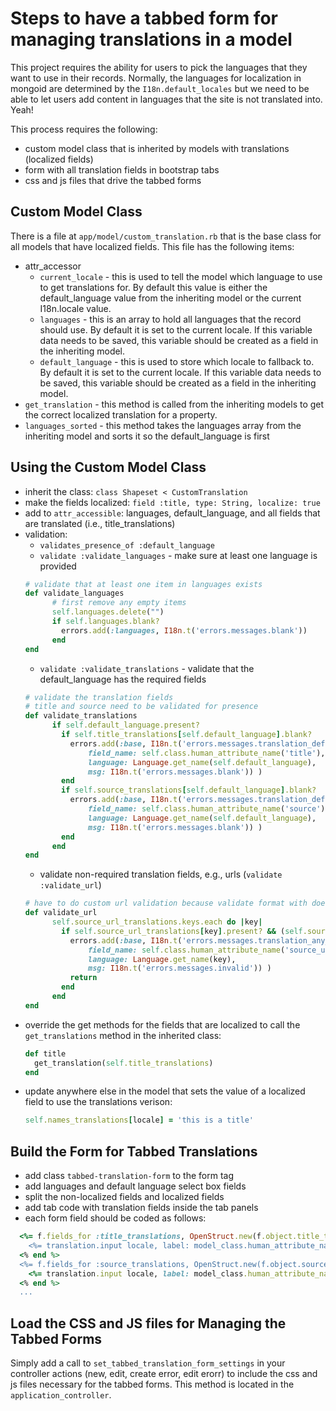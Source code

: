 # Steps to have a tabbed form for managing translations in a model

This project requires the ability for users to pick the languages that they want to use in their records. Normally, the languages for localization in mongoid are determined by the `I18n.default_locales` but we need to be able to let users add content in languages that the site is not translated into. Yeah!

This process requires the following:
* custom model class that is inherited by models with translations (localized fields)
* form with all translation fields in bootstrap tabs
* css and js files that drive the tabbed forms


## Custom Model Class

There is a file at `app/model/custom_translation.rb` that is the base class for all models that have localized fields. This file has the following items:
* attr_accessor 
  * `current_locale` - this is used to tell the model which language to use to get translations for. By default this value is either the default_language value from the inheriting model or the current I18n.locale value.
  * `languages` - this is an array to hold all languages that the record should use. By default it is set to the current locale. If this variable data needs to be saved, this variable should be created as a field in the inheriting model.
  * `default_language` - this is used to store which locale to fallback to. By default it is set to the current locale. If this variable data needs to be saved, this variable should be created as a field in the inheriting model.
* `get_translation` - this method is called from the inheriting models to get the correct localized translation for a property.
* `languages_sorted` - this method takes the languages array from the inheriting model and sorts it so the default_language is first


## Using the Custom Model Class
* inherit the class: `class Shapeset < CustomTranslation`
* make the fields localized: `field :title, type: String, localize: true`
* add to `attr_accessible`: languages, default_language, and all fields that are translated (i.e., title_translations)
* validation: 
  * `validates_presence_of :default_language`
  * `validate :validate_languages` - make sure at least one language is provided
  ```` ruby 
  # validate that at least one item in languages exists
  def validate_languages
        # first remove any empty items
        self.languages.delete("")
        if self.languages.blank?
          errors.add(:languages, I18n.t('errors.messages.blank'))
        end
  end
  ````
  * `validate :validate_translations` - validate that the default_language has the required fields
  ```` ruby 
  # validate the translation fields
  # title and source need to be validated for presence
  def validate_translations
        if self.default_language.present?
          if self.title_translations[self.default_language].blank?
            errors.add(:base, I18n.t('errors.messages.translation_default_lang', 
                field_name: self.class.human_attribute_name('title'),
                language: Language.get_name(self.default_language),
                msg: I18n.t('errors.messages.blank')) )
          end
          if self.source_translations[self.default_language].blank?
            errors.add(:base, I18n.t('errors.messages.translation_default_lang', 
                field_name: self.class.human_attribute_name('source'),
                language: Language.get_name(self.default_language),
                msg: I18n.t('errors.messages.blank')) )
          end
        end
  end 
  ````
  * validate non-required translation fields, e.g., urls
  (`validate :validate_url`)
  ```` ruby 
  # have to do custom url validation because validate format with does not work on localized fields
  def validate_url
        self.source_url_translations.keys.each do |key|
          if self.source_url_translations[key].present? && (self.source_url_translations[key] =~ URI::regexp(['http','https'])).nil?
            errors.add(:base, I18n.t('errors.messages.translation_any_lang', 
                field_name: self.class.human_attribute_name('source_url'),
                language: Language.get_name(key),
                msg: I18n.t('errors.messages.invalid')) )
            return
          end
        end
  end
  ````
* override the get methods for the fields that are localized to call the `get_translations` method in the inherited class:
  ```` ruby 
  def title
    get_translation(self.title_translations)
  end
  ````
* update anywhere else in the model that sets the value of a localized field to use the translations verison:
  ```` ruby 
  self.names_translations[locale] = 'this is a title'
  ````



## Build the Form for Tabbed Translations

* add class `tabbed-translation-form` to the form tag
* add languages and default language select box fields
* split the non-localized fields and localized fields
* add tab code with translation fields inside the tab panels
* each form field should be coded as follows:
```` ruby
  <%= f.fields_for :title_translations, OpenStruct.new(f.object.title_translations) do |translation| %>
    <%= translation.input locale, label: model_class.human_attribute_name(:title) %>
  <% end %>
  <%= f.fields_for :source_translations, OpenStruct.new(f.object.source_translations) do |translation| %>
    <%= translation.input locale, label: model_class.human_attribute_name(:source) %>
  <% end %>
  ...
````


## Load the CSS and JS files for Managing the Tabbed Forms

Simply add a call to `set_tabbed_translation_form_settings` in your controller actions (new, edit, create error, edit erorr) to include the css and js files necessary for the tabbed forms. This method is located in the `application_controller`.


